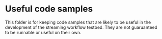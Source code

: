 # Useful code samples

This folder is for keeping code samples that are likely to be useful
in the development of the streaming workflow testbed. They are not
guaruanteed to be runnable or useful on their own.
